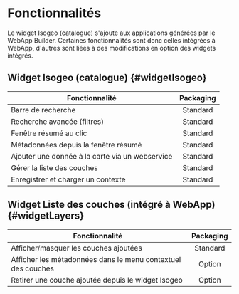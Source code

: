 # Fonctionnalités

Le widget Isogeo (catalogue) s'ajoute aux applications générées par le WebApp Builder. Certaines fonctionnalités sont donc celles intégrées à WebApp, d'autres sont liées à des modifications en option des widgets intégrés.

## Widget Isogeo (catalogue) {#widgetIsogeo}

| Fonctionnalité                       | Packaging             |
| ------------------------------------ | :-------------------: |
| Barre de recherche                   | Standard              |
| Recherche avancée (filtres)          | Standard              |
| Fenêtre résumé au clic               | Standard              |
| Métadonnées depuis la fenêtre résumé | Standard              |
| Ajouter une donnée à la carte via un webservice | Standard   |
| Gérer la liste des couches | Standard   |
| Enregistrer et charger un contexte | Standard   |

## Widget Liste des couches (intégré à WebApp) {#widgetLayers}

| Fonctionnalité                        | Packaging             |
| ------------------------------------- | :-------------------: |
| Afficher/masquer les couches ajoutées | Standard              |
| Afficher les métadonnées dans le menu contextuel des couches | Option     |
| Retirer une couche ajoutée depuis le widget Isogeo | Option     |
